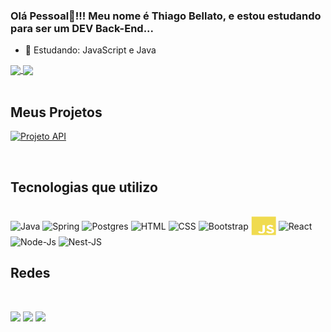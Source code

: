 ### Olá Pessoal👋!!! Meu nome é Thiago Bellato, e estou estudando para ser um DEV Back-End...

- 🌱 Estudando: JavaScript e Java

<div>
  <a href="https://github.com/anuraghazra/github-readme-stats">
  <img height=200 align="center" src="https://github-readme-stats.vercel.app/api?username=thiagobellato&show_icons=true&layout=compact&langs_count=8&card_width=320&theme=merko"  />
  </a>
  <a href="https://github.com/anuraghazra/convoychat">
  <img height=200 align="center" src="https://github-readme-stats.vercel.app/api/top-langs?username=thiagobellato&show_icons=true&layout=compact&langs_count=8&card_width=320&theme=merko" />
  </a>
</div>

<br>

## Meus Projetos

[![Projeto API](https://github-readme-stats.vercel.app/api/pin/?username=thiagobellato&repo=trabalho-api-grupo6&show_icons=true&layout=compact&langs_count=8&card_width=320&theme=merko)](https://github.com/thiagobellato/trabalho-api-grupo6)

<br>

## Tecnologias que utilizo
<div style="display: inline_block"><br>
  <img align="center" alt="Java" height="35" width="40" src="https://cdn.jsdelivr.net/gh/devicons/devicon/icons/java/java-original.svg" />
  <img align="center" alt="Spring" height="35" width="40" src="https://cdn.jsdelivr.net/gh/devicons/devicon/icons/spring/spring-original.svg" />
  <img align="center" alt="Postgres" height="35" width="40" src="https://cdn.jsdelivr.net/gh/devicons/devicon/icons/postgresql/postgresql-original.svg" />
  <img align="center" alt="HTML" height="30" width="40" src="https://cdn.jsdelivr.net/gh/devicons/devicon/icons/html5/html5-original.svg" />
  <img align="center" alt="CSS" height="30" width="40" src="https://cdn.jsdelivr.net/gh/devicons/devicon/icons/css3/css3-original.svg" />
  <img align="center" alt="Bootstrap" height="30" width="40" src="https://cdn.jsdelivr.net/gh/devicons/devicon/icons/bootstrap/bootstrap-original.svg" />
  <img align="center" alt="Js" height="30" width="40" src="https://raw.githubusercontent.com/devicons/devicon/master/icons/javascript/javascript-plain.svg" />
  <img align="center" alt="React" height="30" width="40" src="https://cdn.jsdelivr.net/gh/devicons/devicon/icons/react/react-original.svg" />
  <img align="center" alt="Node-Js" height="30" width="40" src="https://cdn.jsdelivr.net/gh/devicons/devicon/icons/nodejs/nodejs-original.svg" />
  <img align="center" alt="Nest-JS" height="30" width="40" src="https://cdn.jsdelivr.net/gh/devicons/devicon/icons/nestjs/nestjs-plain.svg" />
</div>

## Redes
<div 
style="display: inline_block">

<br>

<a href="https://instagram.com/_ph0nix" target="_blank"><img src="https://img.shields.io/badge/-Instagram-%23E4405F?style=for-the-badge&logo=instagram&logoColor=white" target="_blank"></a> 
<a href="https://www.linkedin.com/in/thiago-frederico-bellato-32814727a" target="_blank"><img src="https://img.shields.io/badge/-LinkedIn-%230077B5?style=for-the-badge&logo=linkedin&logoColor=white" target="_blank"></a>
<a href="mailto:tfbellato@hotmail.com" target="_blank"><img src="https://img.shields.io/badge/Microsoft_Outlook-0078D4?style=for-the-badge&logo=microsoft-outlook&logoColor=white" target="_blank"></a>

</div>
  
 

